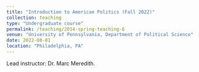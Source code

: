 ```yaml
---
title: "Introduction to American Politics (Fall 2022)"
collection: teaching
type: "Undergraduate course"
permalink: /teaching/2014-spring-teaching-6
venue: "University of Pennsylvania, Department of Political Science"
date: 2022-08-01
location: "Philadelphia, PA"
---
```


Lead instructor: Dr. Marc Meredith.
